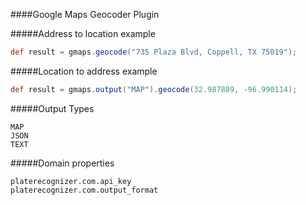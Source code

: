 ####Google Maps Geocoder Plugin 

#####Address to location example
````groovy
def result = gmaps.geocode("735 Plaza Blvd, Coppell, TX 75019");
````
#####Location to address example
````groovy
def result = gmaps.output("MAP").geocode(32.987889, -96.990114);
````
#####Output Types
````
MAP
JSON
TEXT
````
#####Domain properties
````
platerecognizer.com.api_key
platerecognizer.com.output_format
````
